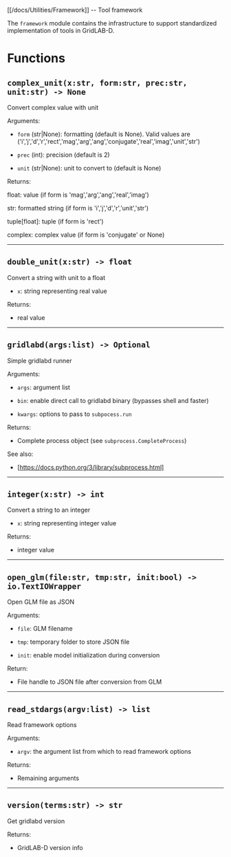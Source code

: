 [[/docs/Utilities/Framework]] -- Tool framework

The `framework` module contains the infrastructure to support standardized
implementation of tools in GridLAB-D.



# Functions

## `complex_unit(x:str, form:str, prec:str, unit:str) -> None`

Convert complex value with unit

Arguments:

* `form` (str|None): formatting (default is None). Valid values are
('i','j','d','r','rect','mag','arg','ang','conjugate','real','imag','unit','str')

* `prec` (int): precision (default is 2)

* `unit` (str|None): unit to convert to (default is None)

Returns:

float: value (if form is 'mag','arg','ang','real','imag')

str: formatted string (if form is 'i','j','d','r','unit','str')

tuple[float]: tuple (if form is 'rect')

complex: complex value (if form is 'conjugate' or None)


---

## `double_unit(x:str) -> float`

Convert a string with unit to a float

* `x`: string representing real value

Returns:

* real value


---

## `gridlabd(args:list) -> Optional`

Simple gridlabd runner

Arguments:

* `args`: argument list

* `bin`: enable direct call to gridlabd binary (bypasses shell and faster)

* `kwargs`: options to pass to `subpocess.run`

Returns:

* Complete process object (see `subprocess.CompleteProcess`)

See also:

* [https://docs.python.org/3/library/subprocess.html]


---

## `integer(x:str) -> int`

Convert a string to an integer

* `x`: string representing integer value

Returns:

* integer value


---

## `open_glm(file:str, tmp:str, init:bool) -> io.TextIOWrapper`

Open GLM file as JSON

Arguments:

* `file`: GLM filename

* `tmp`: temporary folder to store JSON file

* `init`: enable model initialization during conversion

Return:

* File handle to JSON file after conversion from GLM


---

## `read_stdargs(argv:list) -> list`

Read framework options

Arguments:

* `argv`: the argument list from which to read framework options

Returns:

* Remaining arguments


---

## `version(terms:str) -> str`

Get gridlabd version

Returns:

* GridLAB-D version info

